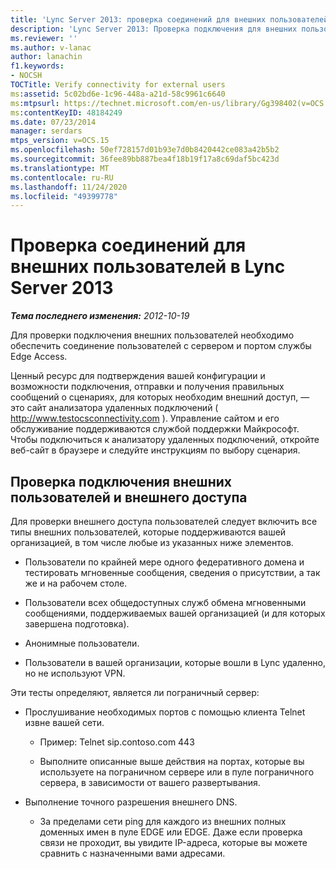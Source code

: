```yaml
---
title: 'Lync Server 2013: проверка соединений для внешних пользователей'
description: 'Lync Server 2013: Проверка подключения для внешних пользователей.'
ms.reviewer: ''
ms.author: v-lanac
author: lanachin
f1.keywords:
- NOCSH
TOCTitle: Verify connectivity for external users
ms:assetid: 5c02bd6e-1c96-448a-a21d-58c9961c6640
ms:mtpsurl: https://technet.microsoft.com/en-us/library/Gg398402(v=OCS.15)
ms:contentKeyID: 48184249
ms.date: 07/23/2014
manager: serdars
mtps_version: v=OCS.15
ms.openlocfilehash: 50ef728157d01b93e7d0b8420442ce083a42b5b2
ms.sourcegitcommit: 36fee89bb887bea4f18b19f17a8c69daf5bc423d
ms.translationtype: MT
ms.contentlocale: ru-RU
ms.lasthandoff: 11/24/2020
ms.locfileid: "49399778"
---
```

# <a name="verify-connectivity-for-external-users-in-lync-server-2013"></a>Проверка соединений для внешних пользователей в Lync Server 2013

<div data-xmlns="http://www.w3.org/1999/xhtml">

<div class="topic" data-xmlns="http://www.w3.org/1999/xhtml" data-msxsl="urn:schemas-microsoft-com:xslt" data-cs="https://msdn.microsoft.com/">

<div data-asp="https://msdn2.microsoft.com/asp">



</div>

<div id="mainSection">

<div id="mainBody">

<span> </span>

_**Тема последнего изменения:** 2012-10-19_

Для проверки подключения внешних пользователей необходимо обеспечить соединение пользователей с сервером и портом службы Edge Access.

Ценный ресурс для подтверждения вашей конфигурации и возможности подключения, отправки и получения правильных сообщений о сценариях, для которых необходим внешний доступ, — это сайт анализатора удаленных подключений ( <http://www.testocsconnectivity.com> ). Управление сайтом и его обслуживание поддерживаются службой поддержки Майкрософт. Чтобы подключиться к анализатору удаленных подключений, откройте веб-сайт в браузере и следуйте инструкциям по выбору сценария.

<div>

## <a name="test-connectivity-of-external-users-and-external-access"></a>Проверка подключения внешних пользователей и внешнего доступа

Для проверки внешнего доступа пользователей следует включить все типы внешних пользователей, которые поддерживаются вашей организацией, в том числе любые из указанных ниже элементов.

  - Пользователи по крайней мере одного федеративного домена и тестировать мгновенные сообщения, сведения о присутствии, а так же и на рабочем столе.

  - Пользователи всех общедоступных служб обмена мгновенными сообщениями, поддерживаемых вашей организацией (и для которых завершена подготовка).

  - Анонимные пользователи.

  - Пользователи в вашей организации, которые вошли в Lync удаленно, но не используют VPN.

Эти тесты определяют, является ли пограничный сервер:

  - Прослушивание необходимых портов с помощью клиента Telnet извне вашей сети.
    
      - Пример: Telnet sip.contoso.com 443
    
      - Выполните описанные выше действия на портах, которые вы используете на пограничном сервере или в пуле пограничного сервера, в зависимости от вашего развертывания.

  - Выполнение точного разрешения внешнего DNS.
    
      - За пределами сети ping для каждого из внешних полных доменных имен в пуле EDGE или EDGE. Даже если проверка связи не проходит, вы увидите IP-адреса, которые вы можете сравнить с назначенными вами адресами.

</div>

</div>

<span> </span>

</div>

</div>

</div>

